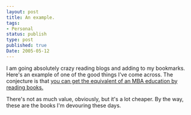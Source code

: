 ```yaml
---
layout: post
title: An example.
tags:
- Personal
status: publish
type: post
published: true
Date: 2005-05-12
---
```

I am going absolutely crazy reading blogs and adding to my bookmarks.  Here's an example of one of the good things I've come across.  The conjecture is that [you can get the equivalent of an <span class="caps">MBA</span> education by reading books.](https://personalmba.com/)

There's not as much value, obviously, but it's a lot cheaper.  By the way, these are the books I'm devouring these days.
